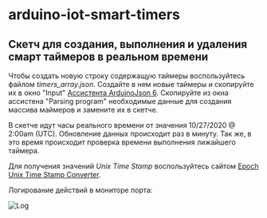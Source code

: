 # arduino-iot-smart-timers
## Скетч для создания, выполнения и удаления смарт таймеров в реальном времени

Чтобы создать новую строку содержащую таймеры воспользуйтесь файлом *timers_array.json*.
Создайте в нем новые таймеры и скопируйте их в окно "Input"  [Ассистента ArduinoJson 6](https://arduinojson.org/v6/assistant/).
Скопируйте из окна ассистена "Parsing program" необходимые данные для создания массива маймеров и замените их в скетче.

В скетче идут часы реального времени от значения 10/27/2020 @ 2:00am (UTC). Обновление данных происходит раз в минуту. 
Так же, в это время происходит проверка времени выполнения лижайшего таймера.

Для получения значений *Unix Time Stamp* воспользуйтесь сайтом [Epoch Unix Time Stamp Converter](https://www.unixtimestamp.com/).

Логирование действий в мониторе порта:

![Log](https://i.ibb.co/gmmmRRC/log.png)
